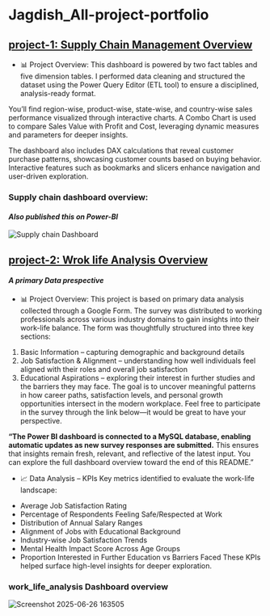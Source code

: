 # Jagdish_All-project-portfolio

## [project-1: Supply Chain Management Overview](https://github.com/Jagdish-Bhandari/Supply-Chain-Dynamic-Dashboard.git)
* 📊 Project Overview:
This dashboard is powered by two fact tables and five dimension tables. I performed data cleaning and structured the dataset using the Power Query Editor (ETL tool) to ensure a disciplined, analysis-ready format.

You’ll find region-wise, product-wise, state-wise, and country-wise sales performance visualized through interactive charts. A Combo Chart is used to compare Sales Value with Profit and Cost, leveraging dynamic measures and parameters for deeper insights.

The dashboard also includes DAX calculations that reveal customer purchase patterns, showcasing customer counts based on buying behavior. Interactive features such as bookmarks and slicers enhance navigation and user-driven exploration.


### Supply chain dashboard overview: 
#### _Also published this on Power-BI_
![Supply chain Dashboard](https://github.com/user-attachments/assets/cb64d5a5-6640-4cf1-9f22-1600b1787f58)


## [project-2: Wrok life Analysis Overview](https://github.com/Jagdish-Bhandari/Work_life_analysis.git)
#### ***A primary Data prespective***
* 📊 Project Overview:
This project is based on primary data analysis collected through a Google Form. The survey was distributed to working professionals across various industry domains to gain insights into their work-life balance. The form was thoughtfully structured into three key sections:

 1. Basic Information – capturing demographic and background details
 2. Job Satisfaction & Alignment – understanding how well individuals feel aligned with their roles and overall job satisfaction
 3. Educational Aspirations – exploring their interest in further studies and the barriers they may face.
The goal is to uncover meaningful patterns in how career paths, satisfaction levels, and personal growth opportunities intersect in the modern workplace. Feel free to participate in the survey through the link below—it would be great to have your perspective.

**“The Power BI dashboard is connected to a MySQL database, enabling automatic updates as new survey responses are submitted.** This ensures that insights remain fresh, relevant, and reflective of the latest input. You can explore the full dashboard overview toward the end of this README.”

* 📈 Data Analysis – KPIs
Key metrics identified to evaluate the work-life landscape:

- Average Job Satisfaction Rating
- Percentage of Respondents Feeling Safe/Respected at Work
- Distribution of Annual Salary Ranges
- Alignment of Jobs with Educational Background
- Industry-wise Job Satisfaction Trends
- Mental Health Impact Score Across Age Groups
- Proportion Interested in Further Education vs Barriers Faced These KPIs helped surface high-level insights for deeper exploration.

### work_life_analysis Dashboard overview
![Screenshot 2025-06-26 163505](https://github.com/user-attachments/assets/fc04b538-d6ba-4c08-9e73-b629f372b888)





